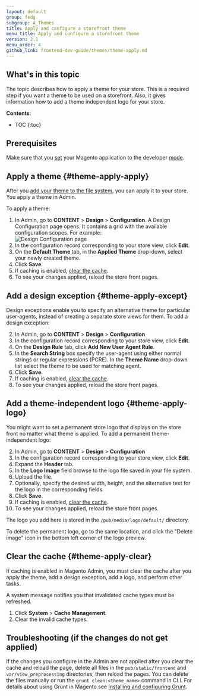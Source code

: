 ```yaml
---
layout: default
group: fedg
subgroup: A_Themes
title: Apply and configure a storefront theme
menu_title: Apply and configure a storefront theme
version: 2.1
menu_order: 4
github_link: frontend-dev-guide/themes/theme-apply.md
---
```


<h2 id="theme-apply-overview">What's in this topic</h2>

The topic describes how to apply a theme for your store. This is a required step if you want a theme to be used on a storefront. 
Also, it gives information how to add a theme independent logo for your store.

**Contents**:

* TOC
{:toc}


## Prerequisites 

Make sure that you [set](#{{site.gdeurl21}}config-guide/cli/config-cli-subcommands-mode.html) your Magento application to the developer [mode]({{site.gdeurl21}}config-guide/bootstrap/magento-modes.html).


## Apply a theme {#theme-apply-apply}
After you <a href="{{site.gdeurl21}}frontend-dev-guide/themes/theme-create.html">add your theme to the file system</a>, you can apply it to your store. You apply a theme in Admin.

To apply a theme:

1. In Admin, go to **CONTENT** > **Design** > **Configuration**. A Design Configuration page opens. It contains a grid with the available configuration scopes. For example: <br><img src="{{site.baseurl}}common/images/design_conf1.png" alt="Design Configuration page">
2. In the configuration record corresponding to your store view, click **Edit**.
4. On the **Default Theme** tab, in the **Applied Theme** drop-down, select your newly created theme.
5. Click **Save**.
6. If caching is enabled, <a href="#theme-apply-clear">clear the cache</a>. 
6. To see your changes applied, reload the store front pages.


## Add a design exception {#theme-apply-except}
Design exceptions enable you to specify an alternative theme for particular user-agents, instead of creating a separate store views for them.
To add a design exception:


2. In Admin, go to **CONTENT** > **Design** > **Configuration**
2. In the configuration record corresponding to your store view, click **Edit**. 
4. On the **Design Rule** tab, click **Add New User Agent Rule**.
5. In the **Search String** box specify the user-agent using either normal strings or regular expressions (PCRE). In the **Theme Name** drop-down list select the theme to be used for matching agent.
6. Click **Save**.
7. If caching is enabled, <a href="#theme-apply-clear">clear the cache</a>. 
6. To see your changes applied, reload the store front pages.


## Add a theme-independent logo {#theme-apply-logo}
You might want to set a permanent store logo that displays on the store front no matter what theme is applied.
To add a permanent theme-independent logo:

2. In Admin, go to **CONTENT** > **Design** > **Configuration**
2. In the configuration record corresponding to your store view, click **Edit**. 
3. Expand the **Header** tab.
4. In the **Logo Image** field browse to the logo file saved in your file system.
6. Upload the file.
5. Optionally, specify the desired width, height, and the alternative text for the logo in the corresponding fields.
7. Click **Save**.
7. If caching is enabled, <a href="#theme-apply-clear">clear the cache</a>. 
8. To see your changes applied, reload the store front pages.

The logo you add here is stored in the `/pub/media/logo/default/` directory.

<div class="bs-callout bs-callout-warning" id="warning">
  <p>To delete the permanent logo, go to the same location, and click the "Delete image" icon in the bottom left corner of the logo preview.</p>
</div>

## Clear the cache {#theme-apply-clear}
If caching is enabled in Magento Admin, you must clear the cache after you apply the theme, add a design exception, add a logo, and perform other tasks.

A system message notifies you that invalidated cache types must be refreshed.

1.	Click **System** > **Cache Management**.
2.	Clear the invalid cache types.

## Troubleshooting (if the changes do not get applied)

If the changes you configure in the Admin are not applied after you clear the cache and reload the page, delete all files in the `pub/static/frontend` and `var/view_preprocessing` directories, then reload the pages. You can delete the files manually or run the `grunt clean:<theme_name>` command in CLI. For details about using Grunt in Magento see [Installing and configuring Grunt]({{site.gdeurl21}}frontend-dev-guide/css-topics/css_debug.html#grunt_prereq).


